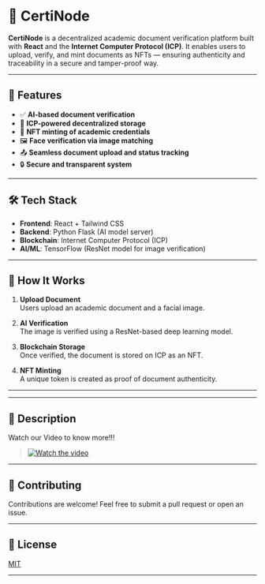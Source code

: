 

# 📄 CertiNode

**CertiNode** is a decentralized academic document verification platform built with **React** and the **Internet Computer Protocol (ICP)**. It enables users to upload, verify, and mint documents as NFTs — ensuring authenticity and traceability in a secure and tamper-proof way.

---

## 🚀 Features

- ✅ **AI-based document verification**  
- 🔗 **ICP-powered decentralized storage**  
- 🧾 **NFT minting of academic credentials**  
- 🖼️ **Face verification via image matching**  
- 📤 **Seamless document upload and status tracking**  
- 🔒 **Secure and transparent system**

---

## 🛠️ Tech Stack

- **Frontend**: React + Tailwind CSS  
- **Backend**: Python Flask (AI model server)  
- **Blockchain**: Internet Computer Protocol (ICP)  
- **AI/ML**: TensorFlow (ResNet model for image verification)

---


## 🧠 How It Works

1. **Upload Document**  
   Users upload an academic document and a facial image.

2. **AI Verification**  
   The image is verified using a ResNet-based deep learning model.

3. **Blockchain Storage**  
   Once verified, the document is stored on ICP as an NFT.

4. **NFT Minting**  
   A unique token is created as proof of document authenticity.

---

---

## 📸 Description
Watch our Video to know more!!!
>[![Watch the video](https://i9.ytimg.com/vi/TQppG0y1Pmk/mqdefault.jpg?sqp=CMCaqcAG-oaymwEmCMACELQB8quKqQMa8AEB-AH-CYAC0AWKAgwIABABGD4gEyh_MA8=&rs=AOn4CLC90KsFeNnV_LMx8vNHW6rf685pFQ)](https://youtu.be/TQppG0y1Pmk)
---

## 🤝 Contributing

Contributions are welcome! Feel free to submit a pull request or open an issue.

---

## 📄 License

[MIT](LICENSE)

---
